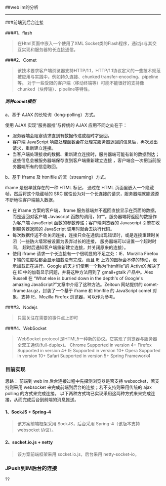 ##web im的分析
***
###前端到后台连接

####1、flash
> 在Html页面中嵌入一个使用了XML Socket类的Flash程序，通过js与其交互实现和服务器的长连接通信。

####2、Comet
> 该技术要求客户端浏览器支持HTTP/1.1，HTTP/1.1协议定义的一些技术规范被应用与实践中，例如持久连接、chunked transfer-encoding、pipeline等。
对于一些受限的客户端（移动终端等）可能不能很好的支持像chunked（块传输）、pipeline等特性。

##### 两种comet模型
> 
a、基于 AJAX 的长轮询（long-polling）方式。
>
使用 AJAX 实现“服务器推”与传统的 AJAX 应用不同之处在于：
* 服务器端会阻塞请求直到有数据传递或超时才返回。
* 客户端 JavaScript 响应处理函数会在处理完服务器返回的信息后，再次发出请求，重新建立连接。
* 当客户端处理接收的数据、重新建立连接时，服务器端可能有新的数据到达；这些信息会被服务器端保存直到客户端重新建立连接     ，客户端会一次把当前服务器端所有的信息取回。
>
b、基于 Iframe 及 htmlfile 的流（streaming）方式。
>
iframe 是很早就存在的一种 HTML 标记， 通过在 HTML 页面里嵌入一个隐蔵帧，然后将这个隐蔵帧的 SRC 属性设为对一个长连接的请求，服务器端就能源源不断地往客户端输入数据。
* 在 iframe 方案的客户端，iframe 服务器端并不返回直接显示在页面的数据，而是返回对客户端 Javascript 函数的调用，如“<script type="text/javascript">js_func(“data from server ”)</script>”。服务器端将返回的数据作为客户端 JavaScript 函数的参数传递；客户端浏览器的 Javascript 引擎在收到服务器返回的 JavaScript 调用时就会去执行代码。
* 每次数据传送不会关闭连接，连接只会在通信出现错误时，或是连接重建时关闭（一些防火墙常被设置为丢弃过长的连接， 服务器端可以设置一个超时时间， 超时后通知客户端重新建立连接，并关闭原来的连接）。
* 使用 iframe 请求一个长连接有一个很明显的不足之处：IE、Morzilla Firefox 下端的进度栏都会显示加载没有完成，而且 IE 上方的图标会不停的转动，表示加载正在进行。Google 的天才们使用一个称为“htmlfile”的 ActiveX 解决了在 IE 中的加载显示问题，并将这种方法用到了 gmail+gtalk 产品中。Alex Russell 在 “What else is burried down in the depth's of Google's amazing JavaScript?”文章中介绍了这种方法。Zeitoun 网站提供的 comet-iframe.tar.gz，封装了一个基于 iframe 和 htmlfile 的 JavaScript comet 对象，支持 IE、Mozilla Firefox 浏览器，可以作为参考。

####3、Nodejs
> 只需关注在需要的事件点上即可

####4、WebSocket
> WebSocket protocol 是HTML5一种新的协议。它实现了浏览器与服务器全双工通信(full-duplex)。
Chrome    Supported in version 4+
Firefox   Supported in version 4+
IE        Supported in version 10+
Opera     Supported in version 10+
Safari    Supported in version 5+
Spring Framework4

### 目前实现

思路： 前端到 web im 后台连接过程中先探测浏览器是否支持 websocket，若支持则采用 websocket 来完成前端到后台的连接；若不支持则采用传统的 ajax polling 的方式来完成连接。
以下两种方式均已实现采用这两种方式来来完成连接，从而完成后台到前端的消息推送。

#### 1、SockJS + Spring-4
> 该方案前端框架采用 SockJS，后台采用 Spring-4（该版本支持 websocket 协议）。

#### 2、socket.io.js + netty
> 该方案前端框架采用 socket.io.js，后台采用 netty-socket-io。





### JPush到IM后台的连接
??
